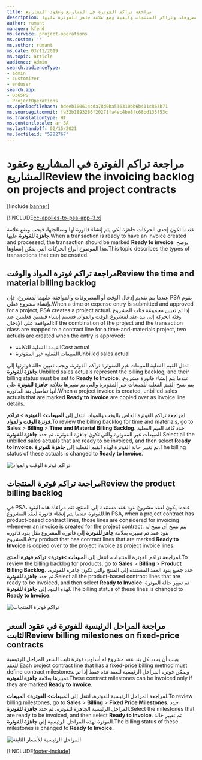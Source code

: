 ```yaml
---
title: مراجعة تراكم الفوترة في المشاريع وعقود المشاريع
description: يقدم هذا الموضوع معلومات حول كيفية مراجعة الوقت والمصروفات وتراكم المنتجات وكيفية وضع علامة جاهز للفوترة عليها.
author: rumant
manager: kfend
ms.service: project-operations
ms.custom: ''
ms.author: rumant
ms.date: 03/11/2019
ms.topic: article
audience: Admin
search.audienceType:
- admin
- customizer
- enduser
search.app:
- D365PS
- ProjectOperations
ms.openlocfilehash: bdeeb100614cda78d0ba536310bb6b411c863b71
ms.sourcegitcommit: fa32b1893286f20271fa4ec4be8fc68bd135f53c
ms.translationtype: HT
ms.contentlocale: ar-SA
ms.lasthandoff: 02/15/2021
ms.locfileid: "5282767"
---
```

# <a name="review-the-invoicing-backlog-on-projects-and-project-contracts"></a><span data-ttu-id="a68de-103">مراجعة تراكم الفوترة في المشاريع وعقود المشاريع</span><span class="sxs-lookup"><span data-stu-id="a68de-103">Review the invoicing backlog on projects and project contracts</span></span>

[!include [banner](../includes/psa-now-project-operations.md)]

[!INCLUDE[cc-applies-to-psa-app-3.x](../includes/cc-applies-to-psa-app-3x.md)]

<span data-ttu-id="a68de-104">عندما تكون إحدى الحركات جاهزة لكي يتم إنشاء فاتورة لها ومعالجتها، فيجب وضع علامة **جاهزة للفوترة** عليها.</span><span class="sxs-lookup"><span data-stu-id="a68de-104">When a transaction is ready to have an invoice created and processed, the transaction should be marked **Ready to invoice**.</span></span> <span data-ttu-id="a68de-105">يوضح هذا الموضوع أنواع الحركات التي يمكن إنشاؤها.</span><span class="sxs-lookup"><span data-stu-id="a68de-105">This topic describes the types of transactions that can be created.</span></span>

## <a name="review-the-time-and-material-billing-backlog"></a><span data-ttu-id="a68de-106">مراجعة تراكم فوترة المواد والوقت</span><span class="sxs-lookup"><span data-stu-id="a68de-106">Review the time and material billing backlog</span></span>

<span data-ttu-id="a68de-107">عندما يتم تقديم إدخال الوقت أو المصروفات والموافقة عليهما لمشروع، فإن PSA يقوم بإنشاء مشروع فعلي.</span><span class="sxs-lookup"><span data-stu-id="a68de-107">When a time or expense entry is submitted and approved for a project, PSA creates a project actual.</span></span> <span data-ttu-id="a68de-108">إذا تم تعيين مجموعة فئات المشروع وفئة الحركة إلى بند عقد لمشروع الوقت والمواد، فسيتم إنشاء قيمتين فعليتين عند الموافقة على الإدخال:</span><span class="sxs-lookup"><span data-stu-id="a68de-108">If the combination of the project and the transaction class are mapped to a contract line for a time-and-materials project, two actuals are created when the entry is approved:</span></span>

- <span data-ttu-id="a68de-109">القيمة الفعلية للتكلفة</span><span class="sxs-lookup"><span data-stu-id="a68de-109">Cost actual</span></span> 
- <span data-ttu-id="a68de-110">المبيعات الفعلية غير المفوترة</span><span class="sxs-lookup"><span data-stu-id="a68de-110">Unbilled sales actual</span></span>

<span data-ttu-id="a68de-111">تمثل القيم الفعلية للمبيعات غير المفوترة تراكم الفوترة، ويجب تعيين حالة فوترتها إلى **جاهزة للفوترة**.</span><span class="sxs-lookup"><span data-stu-id="a68de-111">Unbilled sales actuals represent the billing backlog, and their billing status must be set to **Ready to Invoice**.</span></span> <span data-ttu-id="a68de-112">عندما يتم إنشاء فاتورة مشروع، يتم نسخ القيم الفعلية للمبيعات غير المفوترة والتي تم تمييزها بعلامة **جاهزة للفوترة** على أنها تفاصيل بند الفاتورة.</span><span class="sxs-lookup"><span data-stu-id="a68de-112">When a project invoice is created, unbilled sales actuals that are marked **Ready to Invoice** are copied over as invoice line details.</span></span>

<span data-ttu-id="a68de-113">لمراجعة تراكم الفوترة الخاص بالوقت والمواد، انتقل إلى **المبيعات**\> **الفوترة** \> **تراكم فوترة الوقت والمواد**.</span><span class="sxs-lookup"><span data-stu-id="a68de-113">To review the billing backlog for time and materials, go to **Sales** \> **Billing** \> **Time and Material Billing Backlog**.</span></span> <span data-ttu-id="a68de-114">حدد كافة القيم الفعلية للمبيعات غير المفوترة والتي تكون جاهزة للفوترة، ثم حدد **جاهزة للفوترة**.</span><span class="sxs-lookup"><span data-stu-id="a68de-114">Select all the unbilled sales actuals that are ready to be invoiced, and then select **Ready to Invoice**.</span></span> <span data-ttu-id="a68de-115">تم تغيير حالة الفوترة لهذه القيم الفعلية إلى **جاهزة للفوترة**.</span><span class="sxs-lookup"><span data-stu-id="a68de-115">The billing status of these actuals is changed to **Ready to Invoice**.</span></span>

![تراكم فوترة الوقت والمواد](media/TMBacklog.png)

## <a name="review-the-product-billing-backlog"></a><span data-ttu-id="a68de-117">مراجعة تراكم فوترة المنتجات</span><span class="sxs-lookup"><span data-stu-id="a68de-117">Review the product billing backlog</span></span>

<span data-ttu-id="a68de-118">في PSA، عندما يكون لعقد مشروع بنود عقد مستندة إلى المنتج، تتم مراعاة هذه البنود للفوترة عندما يتم إنشاء فاتورة لعقد المشروع.</span><span class="sxs-lookup"><span data-stu-id="a68de-118">In PSA, when a project contract has product-based contract lines, those lines are considered for invoicing whenever an invoice is created for the project contract.</span></span> <span data-ttu-id="a68de-119">يتم نسخ أي منتج له بنود عقد تم تمييزه بعلامة **جاهز للفوترة** إلى فاتورة المشروع مثل بنود فاتورة المشروع.</span><span class="sxs-lookup"><span data-stu-id="a68de-119">Any product that has contract lines that are marked **Ready to Invoice** is copied over to the project invoice as project invoice lines.</span></span>

<span data-ttu-id="a68de-120">لمراجعة تراكم الفوترة للمنتجات، انتقل إلى **المبيعات** \>**فوترة**\> **تراكم فوترة المنتج**.</span><span class="sxs-lookup"><span data-stu-id="a68de-120">To review the billing backlog for products, go to **Sales** \> **Billing** \> **Product Billing Backlog**.</span></span> <span data-ttu-id="a68de-121">حدد جميع بنود العقد المستندة إلى المنتج والتي تكون جاهزة للفوترة، ثم حدد **جاهزة للفوترة**.</span><span class="sxs-lookup"><span data-stu-id="a68de-121">Select all the product-based contract lines that are ready to be invoiced, and then select **Ready to Invoice**.</span></span> <span data-ttu-id="a68de-122">تم تغيير حالة الفوترة لهذه البنود إلى **جاهزة للفوترة**.</span><span class="sxs-lookup"><span data-stu-id="a68de-122">The billing status of these lines is changed to **Ready to Invoice**.</span></span>

![تراكم فوترة المنتجات](media/ProductBacklog.png)

## <a name="review-billing-milestones-on-fixed-price-contracts"></a><span data-ttu-id="a68de-124">مراجعة المراحل الرئيسية للفوترة في عقود السعر الثابت</span><span class="sxs-lookup"><span data-stu-id="a68de-124">Review billing milestones on fixed-price contracts</span></span>

<span data-ttu-id="a68de-125">يجب أن يحدد كل بند عقد مشروع له أسلوب فوترة ثابت السعر المراحل الرئيسية للعقد.</span><span class="sxs-lookup"><span data-stu-id="a68de-125">Each project contract line that has a fixed-price billing method must define contract milestones.</span></span> <span data-ttu-id="a68de-126">ويمكن فوترة المراحل الرئيسية للعقد هذه فقط إذا تم تمييزها بعلامة **جاهزة للفوترة**.</span><span class="sxs-lookup"><span data-stu-id="a68de-126">These contract milestones can be invoiced only if they are marked **Ready to Invoice**.</span></span> 

<span data-ttu-id="a68de-127">لمراجعة المراحل الرئيسية للفوترة، انتقل إلى **المبيعات**\> **الفوترة**\> **المبيعات**.</span><span class="sxs-lookup"><span data-stu-id="a68de-127">To review billing milestones, go to **Sales** \> **Billing** \> **Fixed Price Milestones**.</span></span> <span data-ttu-id="a68de-128">حدد المراحل الرئيسية الجاهزة للفوترة، ثم حدد **جاهزة للفوترة**.</span><span class="sxs-lookup"><span data-stu-id="a68de-128">Select the milestones that are ready to be invoiced, and then select **Ready to invoice**.</span></span> <span data-ttu-id="a68de-129">تم تغيير حالة الفوترة لهذه المراحل الرئيسية إلى **جاهزة للفوترة**.</span><span class="sxs-lookup"><span data-stu-id="a68de-129">The billing status of these milestones is changed to **Ready to Invoice**.</span></span>

![المراحل الرئيسية للأسعار الثابتة](media/FPBacklog.png)


[!INCLUDE[footer-include](../includes/footer-banner.md)]